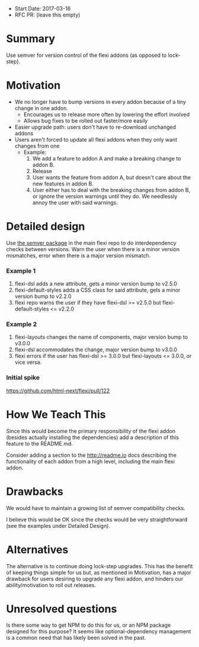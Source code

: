 - Start Date: 2017-03-16
- RFC PR: (leave this empty)

# Summary

Use semver for version control of the flexi addons (as opposed to lock-step).

# Motivation

* We no longer have to bump versions in every addon because of a tiny change in
  one addon.
  - Encourages us to release more often by lowering the effort involved
  - Allows bug fixes to be rolled out faster/more easily
* Easier upgrade path: users don't have to re-download unchanged addons
* Users aren't forced to update all flexi addons when they only want changes
  from one
  - Example:
    1. We add a feature to addon A and make a breaking change to addon B.
    2. Release
    3. User wants the feature from addon A, but doesn't care about the new
       features in addon B.
    4. User either has to deal with the breaking changes from addon B, or ignore
       the version warnings until they do. We needlessly annoy the user with said
       warnings.

# Detailed design

Use [the semver package](https://www.npmjs.com/package/semver) in the main flexi
repo to do interdependency checks between versions. Warn the user when there is
a minor version mismatches, error when there is a major version mismatch.

### Example 1

1. flexi-dsl adds a new attribute, gets a minor version bump to v2.5.0
2. flexi-default-styles adds a CSS class for said attribute, gets a minor version
   bump to v2.2.0
3. flexi repo warns the user if they have flexi-dsl >= v2.5.0 but
   flexi-default-styles <= v2.2.0

### Example 2

1. flexi-layouts changes the name of components, major version bump to v3.0.0
2. flexi-dsl accommodates the change, major version bump to v3.0.0
3. flexi errors if the user has flexi-dsl >= 3.0.0 but flexi-layouts <= 3.0.0, or
   vice versa.

### Initial spike

https://github.com/html-next/flexi/pull/122

# How We Teach This

Since this would become the primary responsibility of the flexi addon (besides
actually installing the dependencies) add a description of this feature to the
README.md.

Consider adding a section to the http://readme.io docs describing the
functionality of each addon from a high level, including the main flexi addon.

# Drawbacks

We would have to maintain a growing list of semver compatibility checks.

I believe this would be OK since the checks would be very straightforward (see
the examples under Detailed Design).

# Alternatives

The alternative is to continue doing lock-step upgrades. This has the benefit of
keeping things simple for us but, as mentioned in Motivation, has a major
drawback for users desiring to upgrade any flexi addon, and hinders our
ability/motivation to roll out releases.

# Unresolved questions

Is there some way to get NPM to do this for us, or an NPM package designed for
this purpose? It seems like optional-dependency management is a common need that
has likely been solved in the past.
